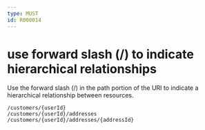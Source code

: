 ```yaml
---
type: MUST
id: R000014
---
```


# use forward slash (/) to indicate hierarchical relationships

Use the forward slash (/) in the path portion of the URI to indicate a hierarchical relationship between resources.

```
/customers/{userId}
/customers/{userId}/addresses
/customers/{userId}/addresses/{addressId}
```